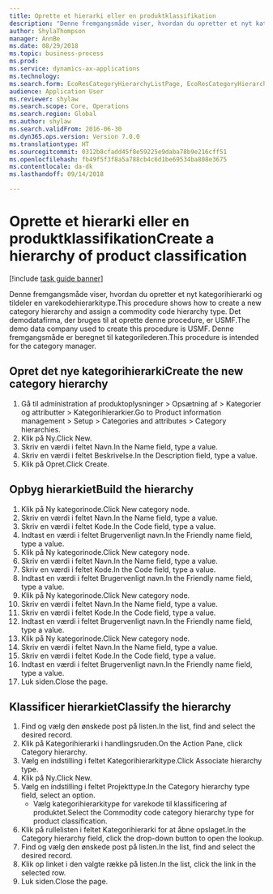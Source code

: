 ```yaml
--- 
title: Oprette et hierarki eller en produktklassifikation
description: "Denne fremgangsmåde viser, hvordan du opretter et nyt kategorihierarki og tildeler en varekodehierarkitype."
author: ShylaThompson
manager: AnnBe
ms.date: 08/29/2018
ms.topic: business-process
ms.prod: 
ms.service: dynamics-ax-applications
ms.technology: 
ms.search.form: EcoResCategoryHierarchyListPage, EcoResCategoryHierarchyCreate, EcoResCategory, EcoResCategoryHierarchyRole
audience: Application User
ms.reviewer: shylaw
ms.search.scope: Core, Operations
ms.search.region: Global
ms.author: shylaw
ms.search.validFrom: 2016-06-30
ms.dyn365.ops.version: Version 7.0.0
ms.translationtype: HT
ms.sourcegitcommit: 0312b8cfadd45f8e59225e9daba78b9e216cff51
ms.openlocfilehash: fb49f5f3f8a5a788cb4c6d1be69534ba808e3675
ms.contentlocale: da-dk
ms.lasthandoff: 09/14/2018

---
```

# <a name="create-a-hierarchy-of-product-classification"></a><span data-ttu-id="bb2fe-103">Oprette et hierarki eller en produktklassifikation</span><span class="sxs-lookup"><span data-stu-id="bb2fe-103">Create a hierarchy of product classification</span></span>

[!include [task guide banner](../../includes/task-guide-banner.md)]

<span data-ttu-id="bb2fe-104">Denne fremgangsmåde viser, hvordan du opretter et nyt kategorihierarki og tildeler en varekodehierarkitype.</span><span class="sxs-lookup"><span data-stu-id="bb2fe-104">This procedure shows how to create a new category hierarchy and assign a commodity code hierarchy type.</span></span> <span data-ttu-id="bb2fe-105">Det demodatafirma, der bruges til at oprette denne procedure, er USMF.</span><span class="sxs-lookup"><span data-stu-id="bb2fe-105">The demo data company used to create this procedure is USMF.</span></span> <span data-ttu-id="bb2fe-106">Denne fremgangsmåde er beregnet til kategorilederen.</span><span class="sxs-lookup"><span data-stu-id="bb2fe-106">This procedure is intended for the category manager.</span></span>


## <a name="create-the-new-category-hierarchy"></a><span data-ttu-id="bb2fe-107">Opret det nye kategorihierarki</span><span class="sxs-lookup"><span data-stu-id="bb2fe-107">Create the new category hierarchy</span></span>
1. <span data-ttu-id="bb2fe-108">Gå til administration af produktoplysninger > Opsætning af > Kategorier og attributter > Kategorihierarkier.</span><span class="sxs-lookup"><span data-stu-id="bb2fe-108">Go to Product information management > Setup > Categories and attributes > Category hierarchies.</span></span>
2. <span data-ttu-id="bb2fe-109">Klik på Ny.</span><span class="sxs-lookup"><span data-stu-id="bb2fe-109">Click New.</span></span>
3. <span data-ttu-id="bb2fe-110">Skriv en værdi i feltet Navn.</span><span class="sxs-lookup"><span data-stu-id="bb2fe-110">In the Name field, type a value.</span></span>
4. <span data-ttu-id="bb2fe-111">Skriv en værdi i feltet Beskrivelse.</span><span class="sxs-lookup"><span data-stu-id="bb2fe-111">In the Description field, type a value.</span></span>
5. <span data-ttu-id="bb2fe-112">Klik på Opret.</span><span class="sxs-lookup"><span data-stu-id="bb2fe-112">Click Create.</span></span>

## <a name="build-the-hierarchy"></a><span data-ttu-id="bb2fe-113">Opbyg hierarkiet</span><span class="sxs-lookup"><span data-stu-id="bb2fe-113">Build the hierarchy</span></span>
1. <span data-ttu-id="bb2fe-114">Klik på Ny kategorinode.</span><span class="sxs-lookup"><span data-stu-id="bb2fe-114">Click New category node.</span></span>
2. <span data-ttu-id="bb2fe-115">Skriv en værdi i feltet Navn.</span><span class="sxs-lookup"><span data-stu-id="bb2fe-115">In the Name field, type a value.</span></span>
3. <span data-ttu-id="bb2fe-116">Skriv en værdi i feltet Kode.</span><span class="sxs-lookup"><span data-stu-id="bb2fe-116">In the Code field, type a value.</span></span>
4. <span data-ttu-id="bb2fe-117">Indtast en værdi i feltet Brugervenligt navn.</span><span class="sxs-lookup"><span data-stu-id="bb2fe-117">In the Friendly name field, type a value.</span></span>
5. <span data-ttu-id="bb2fe-118">Klik på Ny kategorinode.</span><span class="sxs-lookup"><span data-stu-id="bb2fe-118">Click New category node.</span></span>
6. <span data-ttu-id="bb2fe-119">Skriv en værdi i feltet Navn.</span><span class="sxs-lookup"><span data-stu-id="bb2fe-119">In the Name field, type a value.</span></span>
7. <span data-ttu-id="bb2fe-120">Skriv en værdi i feltet Kode.</span><span class="sxs-lookup"><span data-stu-id="bb2fe-120">In the Code field, type a value.</span></span>
8. <span data-ttu-id="bb2fe-121">Indtast en værdi i feltet Brugervenligt navn.</span><span class="sxs-lookup"><span data-stu-id="bb2fe-121">In the Friendly name field, type a value.</span></span>
9. <span data-ttu-id="bb2fe-122">Klik på Ny kategorinode.</span><span class="sxs-lookup"><span data-stu-id="bb2fe-122">Click New category node.</span></span>
10. <span data-ttu-id="bb2fe-123">Skriv en værdi i feltet Navn.</span><span class="sxs-lookup"><span data-stu-id="bb2fe-123">In the Name field, type a value.</span></span>
11. <span data-ttu-id="bb2fe-124">Skriv en værdi i feltet Kode.</span><span class="sxs-lookup"><span data-stu-id="bb2fe-124">In the Code field, type a value.</span></span>
12. <span data-ttu-id="bb2fe-125">Indtast en værdi i feltet Brugervenligt navn.</span><span class="sxs-lookup"><span data-stu-id="bb2fe-125">In the Friendly name field, type a value.</span></span>
13. <span data-ttu-id="bb2fe-126">Klik på Ny kategorinode.</span><span class="sxs-lookup"><span data-stu-id="bb2fe-126">Click New category node.</span></span>
14. <span data-ttu-id="bb2fe-127">Skriv en værdi i feltet Navn.</span><span class="sxs-lookup"><span data-stu-id="bb2fe-127">In the Name field, type a value.</span></span>
15. <span data-ttu-id="bb2fe-128">Skriv en værdi i feltet Kode.</span><span class="sxs-lookup"><span data-stu-id="bb2fe-128">In the Code field, type a value.</span></span>
16. <span data-ttu-id="bb2fe-129">Indtast en værdi i feltet Brugervenligt navn.</span><span class="sxs-lookup"><span data-stu-id="bb2fe-129">In the Friendly name field, type a value.</span></span>
17. <span data-ttu-id="bb2fe-130">Luk siden.</span><span class="sxs-lookup"><span data-stu-id="bb2fe-130">Close the page.</span></span>

## <a name="classify-the-hierarchy"></a><span data-ttu-id="bb2fe-131">Klassificer hierarkiet</span><span class="sxs-lookup"><span data-stu-id="bb2fe-131">Classify the hierarchy</span></span>
1. <span data-ttu-id="bb2fe-132">Find og vælg den ønskede post på listen.</span><span class="sxs-lookup"><span data-stu-id="bb2fe-132">In the list, find and select the desired record.</span></span>
2. <span data-ttu-id="bb2fe-133">Klik på Kategorihierarki i handlingsruden.</span><span class="sxs-lookup"><span data-stu-id="bb2fe-133">On the Action Pane, click Category hierarchy.</span></span>
3. <span data-ttu-id="bb2fe-134">Vælg en indstilling i feltet Kategorihierarkitype.</span><span class="sxs-lookup"><span data-stu-id="bb2fe-134">Click Associate hierarchy type.</span></span>
4. <span data-ttu-id="bb2fe-135">Klik på Ny.</span><span class="sxs-lookup"><span data-stu-id="bb2fe-135">Click New.</span></span>
5. <span data-ttu-id="bb2fe-136">Vælg en indstilling i feltet Projekttype.</span><span class="sxs-lookup"><span data-stu-id="bb2fe-136">In the Category hierarchy type field, select an option.</span></span>
    * <span data-ttu-id="bb2fe-137">Vælg kategorihierarkitype for varekode til klassificering af produktet.</span><span class="sxs-lookup"><span data-stu-id="bb2fe-137">Select the Commodity code category hierarchy type for product classification.</span></span>  
6. <span data-ttu-id="bb2fe-138">Klik på rullelisten i feltet Kategorihierarki for at åbne opslaget.</span><span class="sxs-lookup"><span data-stu-id="bb2fe-138">In the Category hierarchy field, click the drop-down button to open the lookup.</span></span>
7. <span data-ttu-id="bb2fe-139">Find og vælg den ønskede post på listen.</span><span class="sxs-lookup"><span data-stu-id="bb2fe-139">In the list, find and select the desired record.</span></span>
8. <span data-ttu-id="bb2fe-140">Klik op linket i den valgte række på listen.</span><span class="sxs-lookup"><span data-stu-id="bb2fe-140">In the list, click the link in the selected row.</span></span>
9. <span data-ttu-id="bb2fe-141">Luk siden.</span><span class="sxs-lookup"><span data-stu-id="bb2fe-141">Close the page.</span></span>



